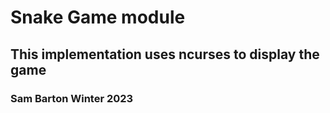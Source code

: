 # Snake Game module
## This implementation uses ncurses to display the game
### Sam Barton Winter 2023